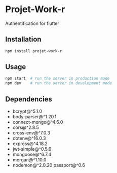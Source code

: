 # Projet-Work-r

Authentification for flutter

## Installation

```bash
npm install projet-work-r
```

## Usage

```bash
npm start  # run the server in production mode
npm dev    # run the server in development mode
```

## Dependencies

- bcrypt@^5.1.0
- body-parser@^1.20.1
- connect-mongo@^4.6.0
- cors@^2.8.5
- cross-env@^7.0.3
- dotenv@^16.0.3
- express@^4.18.2
- jwt-simple@^0.5.6
- mongoose@^6.7.4
- morgan@^1.10.0
- nodemon@^2.0.20 passport@^0.6
